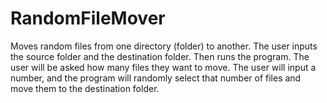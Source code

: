 # RandomFileMover
Moves random files from one directory (folder) to another.
The user inputs the source folder and the destination folder. Then runs the program. The user will be asked how many files they want to move. The user will input a number, and the program will randomly select that number of files and move them to the destination folder.
